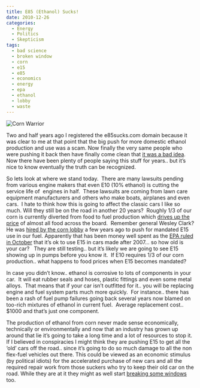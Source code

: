 ```yaml
---
title: E85 (Ethanol) Sucks!
date: 2010-12-26
categories:
  - Energy
  - Politics
  - Skepticism
tags:
  - bad science
  - broken window
  - corn
  - e15
  - e85
  - economics
  - energy
  - epa
  - ethanol
  - lobby
  - waste
---
```

![](/pics/inline_wesley_clark_corn_warrior.jpg 'Corn Warrior')

Two and half years ago I registered the e85sucks.com domain because it was clear to me at that point that the big push for more domestic ethanol production and use was a scam. Now finally the very same people who were pushing it back then have finally come clean that [it was a bad idea][2].  Now there have been plenty of people saying this stuff for years.. but it’s nice to know eventually the truth can be recognized.

 [2]: http://www.businessweek.com/lifestyle/content/dec2010/bw20101221_927461.htm
<!--more-->
So lets look at where we stand today.  There are many lawsuits pending from various engine makers that even E10 (10% ethanol) is cutting the service life of  engines in half.  These lawsuits are coming from lawn care equipment manufacturers and others who make boats, airplanes and even cars.  I hate to think how this is going to affect the classic cars I like so much. Will they still be on the road in another 20 years?  Roughly 1/3 of our corn is currently diverted from food to fuel production which [drives up the price][3] of almost all food across the board.  Remember general Wesley Clark? He was [hired by the corn lobby][4] a few years ago to push for mandated E15 use in our fuel. Apparently that has been money well spent as the [EPA ruled in October][5] that it’s ok to use E15 in cars made after 2007… so how old is your car?   They are still testing.. but it’s likely we are going to see E15 showing up in pumps before you know it.  If E10 requires 1/3 of our corn production.. what happens to food prices when E15 becomes mandated?

 [3]: http://futures.tradingcharts.com/chart/CN/M
 [4]: http://money.cnn.com/2009/06/23/news/economy/wesley_clark_fights_for_ethanol.fortune/index.htm
 [5]: http://blogs.edmunds.com/greencaradvisor/2010/10/epas-e15-ruling-expected-shortly---ok-for-newer-cars-and-trucks.html

In case you didn’t know.. ethanol is corrosive to lots of components in your car.  It will eat rubber seals and hoses, plastic fittings and even some metal alloys.  That means that if your car isn’t outfitted for it.. you will be replacing engine and fuel system parts much more quickly.  For instance.. there has been a rash of fuel pump failures going back several years now blamed on too-rich mixtures of ethanol in current fuel.  Average replacement cost.. $1000 and that’s just one component.

The production of ethanol from corn never made sense economically, technically or environmentally and now that an industry has grown up around that lie it’s going to take a long time and a lot of resources to stop it. If I believed in conspiracies I might think they are pushing E15 to get all the ‘old’ cars off the road.. since it’s going to do so much damage to all the non flex-fuel vehicles out there. This could be viewed as an economic stimulus (by political idiots) for the accelerated purchase of new cars and all the required repair work from those suckers who try to keep their old car on the road. While they are at it they might as well start [breaking some windows][6] too.

 [6]: http://en.wikipedia.org/wiki/Parable_of_the_broken_window
